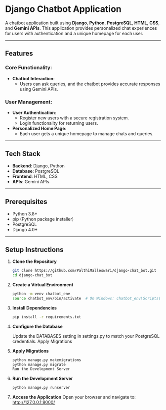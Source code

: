 # Django Chatbot Application  

A chatbot application built using **Django**, **Python**, **PostgreSQL**, **HTML**, **CSS**, and **Gemini APIs**. This application provides personalized chat experiences for users with authentication and a unique homepage for each user.  

---

## Features  

### Core Functionality:  
- **Chatbot Interaction**:  
  - Users can ask queries, and the chatbot provides accurate responses using Gemini APIs.  

### User Management:  
- **User Authentication**:  
  - Register new users with a secure registration system.  
  - Login functionality for returning users.  
- **Personalized Home Page**:  
  - Each user gets a unique homepage to manage chats and queries.  

---

## Tech Stack  
- **Backend**: Django, Python  
- **Database**: PostgreSQL  
- **Frontend**: HTML, CSS  
- **APIs**: Gemini APIs  

---

## Prerequisites  
- Python 3.8+  
- pip (Python package installer)  
- PostgreSQL  
- Django 4.0+  

---

## Setup Instructions  

1. **Clone the Repository**  
   ```bash
   git clone https://github.com/PalthiMalleswari/django-chat_bot.git
   cd django-chat_bot

2. **Create a Virtual Environment**

    ```bash
    python -m venv chatbot_env  
    source chatbot_env/bin/activate  # On Windows: chatbot_env\Scripts\activate

3. **Install Dependencies**
      ```bash
      pip install -r requirements.txt

4. **Configure the Database**

    Update the DATABASES setting in settings.py to match your PostgreSQL credentials.
    Apply Migrations
   
5. **Apply Migrations**
    ```bash
    python manage.py makemigrations  
    python manage.py migrate  
    Run the Development Server
6. **Run the Development Server**

    ```bash
    python manage.py runserver
7. **Access the Application**
  Open your browser and navigate to: http://127.0.0.1:8000/
